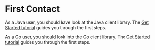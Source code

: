 # First Contact

As a Java user, you should have look at the Java client library. The [Get Started tutorial](java-client/get-started.html) guides you through the first steps.

As a Go user, you should look into the Go client library. The [Get Started tutorial](go-client/get-started.html) guides you through the first steps.
